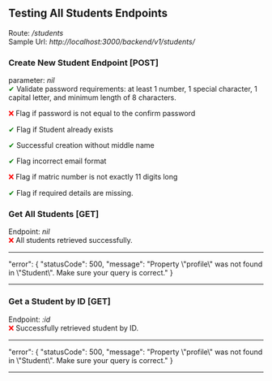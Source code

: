 ## Testing All Students Endpoints  
Route: */students*  
Sample Url: *http://localhost:3000/backend/v1/students/* 

### Create New Student Endpoint [POST] 
parameter: *nil*  
<span style="color:green;">&#10004;</span>
Validate password requirements: at least 1 number, 1 special character, 1 capital letter, and minimum length of 8 characters.

<span style="color:red;">&#10060;</span> Flag if password is not equal to the confirm password

<span style="color:green;">&#10004;</span> Flag if Student already exists

<span style="color:green;">&#10004;</span> Successful creation without middle name

<span style="color:green;">&#10004;</span> Flag incorrect email format

<span style="color:red;">&#10060;</span> Flag if matric number is not exactly 11 digits long

<span style="color:green;">&#10004;</span> Flag if required details are missing.


### Get All Students [GET] 
Endpoint: *nil*  
<span style="color:red;">&#10060;</span> All students retrieved successfully.
<hr style="color:red;">
"error": {
        "statusCode": 500,
        "message": "Property \"profile\" was not found in \"Student\". Make sure your query is correct."
    }
<hr style="color:red;">

### Get a Student by ID [GET]   
Endpoint: *:id*  
<span style="color:red;">&#10060;</span> Successfully retrieved student by ID.  

<hr style="color:red;">
"error": {
        "statusCode": 500,
        "message": "Property \"profile\" was not found in \"Student\". Make sure your query is correct."
    }
<hr style="color:red;">